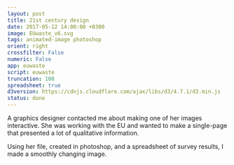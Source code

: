 ```yaml
---
layout: post
title: 21st century design
date: 2017-05-12 14:00:00 +0300
image: EUwaste_v6.svg
tags: animated-image photoshop
orient: right
crossfilter: False
numeric: False
app: euwaste
script: euwaste
truncation: 100
spreadsheet: true
d3version: https://cdnjs.cloudflare.com/ajax/libs/d3/4.7.1/d3.min.js
status: done
---
```


A graphics designer contacted me about making one of her images interactive. She was working with the EU and wanted to make a single-page that presented a lot of qualitative information. 

Using her file, created in photoshop, and a spreadsheet of survey results, I made a smoothly changing image.

